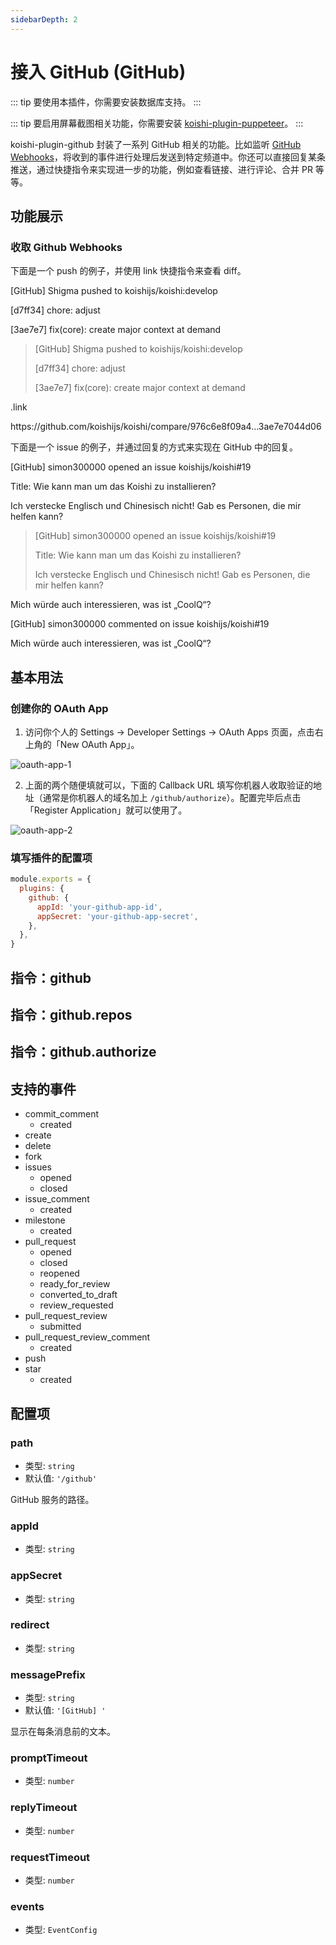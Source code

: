 ```yaml
---
sidebarDepth: 2
---
```


# 接入 GitHub (GitHub)

::: tip
要使用本插件，你需要安装数据库支持。
:::

::: tip
要启用屏幕截图相关功能，你需要安装 [koishi-plugin-puppeteer](./puppeteer.md)。
:::

koishi-plugin-github 封装了一系列 GitHub 相关的功能。比如监听 [GitHub Webhooks](https://developer.github.com/webhooks/)，将收到的事件进行处理后发送到特定频道中。你还可以直接回复某条推送，通过快捷指令来实现进一步的功能，例如查看链接、进行评论、合并 PR 等等。

## 功能展示

### 收取 Github Webhooks

下面是一个 push 的例子，并使用 link 快捷指令来查看 diff。

<panel-view title="聊天记录">
<chat-message nickname="Koishi" avatar="/koishi.png">
<p>[GitHub] Shigma pushed to koishijs/koishi:develop</p>
<p>[d7ff34] chore: adjust</p>
<p>[3ae7e7] fix(core): create major context at demand</p>
</chat-message>
<chat-message nickname="Alice" color="#cc0066">
<blockquote>
<p>[GitHub] Shigma pushed to koishijs/koishi:develop</p>
<p>[d7ff34] chore: adjust</p>
<p>[3ae7e7] fix(core): create major context at demand</p>
</blockquote>
<p>.link</p>
</chat-message>
<chat-message nickname="Koishi" avatar="/koishi.png">https://github.com/koishijs/koishi/compare/976c6e8f09a4...3ae7e7044d06</chat-message>
</panel-view>

下面是一个 issue 的例子，并通过回复的方式来实现在 GitHub 中的回复。

<panel-view title="聊天记录">
<chat-message nickname="Koishi" avatar="/koishi.png">
<p>[GitHub] simon300000 opened an issue koishijs/koishi#19</p>
<p>Title: Wie kann man um das Koishi zu installieren?</p>
<p>Ich verstecke Englisch und Chinesisch nicht! Gab es Personen, die mir helfen kann?</p>
</chat-message>
<chat-message nickname="Alice" color="#cc0066">
<blockquote>
<p>[GitHub] simon300000 opened an issue koishijs/koishi#19</p>
<p>Title: Wie kann man um das Koishi zu installieren?</p>
<p>Ich verstecke Englisch und Chinesisch nicht! Gab es Personen, die mir helfen kann?</p>
</blockquote>
<p>Mich würde auch interessieren, was ist „CoolQ“?</p>
</chat-message>
<chat-message nickname="Koishi" avatar="/koishi.png">
<p>[GitHub] simon300000 commented on issue koishijs/koishi#19</p>
<p>Mich würde auch interessieren, was ist „CoolQ“?</p>
</chat-message>
</panel-view>

## 基本用法

### 创建你的 OAuth App

1. 访问你个人的 Settings → Developer Settings → OAuth Apps 页面，点击右上角的「New OAuth App」。

![oauth-app-1](/github/oauth-app-1.png)

2. 上面的两个随便填就可以，下面的 Callback URL 填写你机器人收取验证的地址（通常是你机器人的域名加上 `/github/authorize`）。配置完毕后点击「Register Application」就可以使用了。

![oauth-app-2](/github/oauth-app-2.png)

### 填写插件的配置项

```js title=koishi.config.js
module.exports = {
  plugins: {
    github: {
      appId: 'your-github-app-id',
      appSecret: 'your-github-app-secret',
    },
  },
}
```

## 指令：github

## 指令：github.repos

## 指令：github.authorize

## 支持的事件

- commit_comment
  - created
- create
- delete
- fork
- issues
  - opened
  - closed
- issue_comment
  - created
- milestone
  - created
- pull_request
  - opened
  - closed
  - reopened
  - ready_for_review
  - converted_to_draft
  - review_requested
- pull_request_review
  - submitted
- pull_request_review_comment
  - created
- push
- star
  - created

## 配置项

### path

- 类型: `string`
- 默认值: `'/github'`

GitHub 服务的路径。

### appId

- 类型: `string`

### appSecret

- 类型: `string`

### redirect

- 类型: `string`

### messagePrefix

- 类型: `string`
- 默认值: `'[GitHub] '`

显示在每条消息前的文本。

### promptTimeout

- 类型: `number`

### replyTimeout

- 类型: `number`

### requestTimeout

- 类型: `number`

### events

- 类型: `EventConfig`
